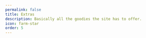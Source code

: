 ```yaml
---
permalink: false
title: Extras
description: Basically all the goodies the site has to offer.
icon: farm-star
order: 5
---
```

